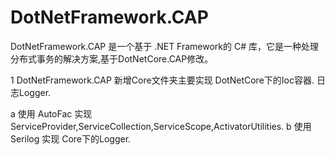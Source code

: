 # DotNetFramework.CAP
DotNetFramework.CAP 是一个基于 .NET Framework的 C# 库，它是一种处理分布式事务的解决方案,基于DotNetCore.CAP修改。


1 DotNetFramework.CAP 新增Core文件夹主要实现 DotNetCore下的Ioc容器. 日志Logger.

  a  使用 AutoFac 实现 ServiceProvider,ServiceCollection,ServiceScope,ActivatorUtilities.
  b  使用 Serilog 实现 Core下的Logger.
